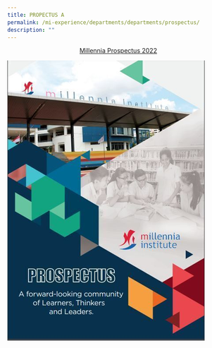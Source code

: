 ```yaml
---
title: PROPECTUS A
permalink: /mi-experience/departments/departments/prospectus/
description: ""
---
```

<p style="text-align: center;"><a href="/files/MI_Prospectus20229Feb.pdf" target="_blank" rel="noopener">Millennia Prospectus 2022</a></p>
<a href="/files/MI_Prospectus20229Feb.pdf" target="_blank" rel="noopener"><img src="/images/prospectus.jpg"></a>